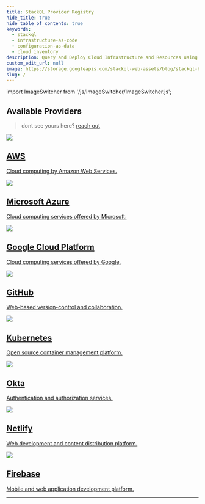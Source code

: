 ```yaml
---
title: StackQL Provider Registry
hide_title: true
hide_table_of_contents: true
keywords:
  - stackql
  - infrastructure-as-code
  - configuration-as-data
  - cloud inventory
description: Query and Deploy Cloud Infrastructure and Resources using SQL
custom_edit_url: null
image: https://storage.googleapis.com/stackql-web-assets/blog/stackql-blog-post-featured-image.png
slug: /
---
```


import ImageSwitcher from '/js/ImageSwitcher/ImageSwitcher.js';

<ImageSwitcher 
lightImageSrc="/img/stackql-banner.png"
darkImageSrc="/img/stackql-banner-darkbg.png"
alttext="StackQL"/>

## Available Providers

> dont see yours here? [reach out](https://github.com/stackql/stackql-provider-registry/issues/new?template=feature_request.md&title=%5BFEATURE%5D%20New%20Provider)

<section class="row list">
  <article class="col col--4 margin-bottom--lg">
    <a class="card padding--lg cardContainer" href="/providers/aws/">
      <div class="row">
      <div class="col col--2 cardTitleCol"><img src="/img/providers/aws/aws.png" /></div>
      <div class="col col--10 cardTitleCol"><h2 class="text--truncate cardTitle" title="AWS">AWS</h2></div>  
      </div>
      <div class="row">
      <div class="col col--12 cardTitleCol">
      <p class="text--truncate cardDescription">Cloud computing by Amazon Web Services.</p>
      </div>
      </div>
    </a>
  </article>
  <article class="col col--4 margin-bottom--lg">
    <a class="card padding--lg cardContainer" href="/providers/azure/">
      <div class="row">
      <div class="col col--2 cardTitleCol"><img src="/img/providers/azure/azure.png" /></div>
      <div class="col col--10 cardTitleCol"><h2 class="text--truncate cardTitle" title="Google Cloud Platform">Microsoft Azure</h2></div>  
      </div>
      <div class="row">
      <div class="col col--12 cardTitleCol">
      <p class="text--truncate cardDescription">Cloud computing services offered by Microsoft.</p>
      </div>
      </div>
    </a>
  </article>
  <article class="col col--4 margin-bottom--lg">
    <a class="card padding--lg cardContainer" href="/providers/google/">
      <div class="row">
      <div class="col col--2 cardTitleCol"><img src="/img/providers/google/google.png" /></div>
      <div class="col col--10 cardTitleCol"><h2 class="text--truncate cardTitle" title="Google Cloud Platform">Google Cloud Platform</h2></div>  
      </div>
      <div class="row">
      <div class="col col--12 cardTitleCol">
      <p class="text--truncate cardDescription">Cloud computing services offered by Google.</p>
      </div>
      </div>
    </a>
  </article>
  <article class="col col--4 margin-bottom--lg">
    <a class="card padding--lg cardContainer" href="/providers/github/">
      <div class="row">
      <div class="col col--2 cardTitleCol"><img src="/img/providers/github/github.png" /></div>
      <div class="col col--10 cardTitleCol"><h2 class="text--truncate cardTitle" title="GitHub">GitHub</h2></div>  
      </div>
      <div class="row">
      <div class="col col--12 cardTitleCol">
      <p class="text--truncate cardDescription">Web-based version-control and collaboration.</p>
      </div>
      </div>
    </a>
  </article>
  <article class="col col--4 margin-bottom--lg">
    <a class="card padding--lg cardContainer" href="/providers/k8s/">
      <div class="row">
      <div class="col col--2 cardTitleCol"><img src="/img/providers/kubernetes/kubernetes.png" /></div>
      <div class="col col--10 cardTitleCol"><h2 class="text--truncate cardTitle" title="Kubernetes">Kubernetes</h2></div>  
      </div>
      <div class="row">
      <div class="col col--12 cardTitleCol">
      <p class="text--truncate cardDescription">Open source container management platform.</p>
      </div>
      </div>
    </a>
  </article>
  <article class="col col--4 margin-bottom--lg">
    <a class="card padding--lg cardContainer" href="/providers/okta/">
      <div class="row">
      <div class="col col--2 cardTitleCol"><img src="/img/providers/okta/okta.png" /></div>
      <div class="col col--10 cardTitleCol"><h2 class="text--truncate cardTitle" title="Okta">Okta</h2></div>  
      </div>
      <div class="row">
      <div class="col col--12 cardTitleCol">
      <p class="text--truncate cardDescription">Authentication and authorization services.</p>
      </div>
      </div>
    </a>
  </article>
  <article class="col col--4 margin-bottom--lg">
    <a class="card padding--lg cardContainer" href="/providers/netlify/">
      <div class="row">
      <div class="col col--2 cardTitleCol"><img src="/img/providers/netlify/netlify.png" /></div>
      <div class="col col--10 cardTitleCol"><h2 class="text--truncate cardTitle" title="Netlify">Netlify</h2></div>  
      </div>
      <div class="row">
      <div class="col col--12 cardTitleCol">
      <p class="text--truncate cardDescription">Web development and content distribution platform.</p>
      </div>
      </div>
    </a>
  </article>
  <article class="col col--4 margin-bottom--lg">
    <a class="card padding--lg cardContainer" href="/providers/firebase/">
      <div class="row">
      <div class="col col--2 cardTitleCol"><img src="/img/providers/firebase/firebase.png" /></div>
      <div class="col col--10 cardTitleCol"><h2 class="text--truncate cardTitle" title="Firebase">Firebase</h2></div>  
      </div>
      <div class="row">
      <div class="col col--12 cardTitleCol">
      <p class="text--truncate cardDescription">Mobile and web application development platform.</p>
      </div>
      </div>
    </a>
  </article>  
</section>

---

